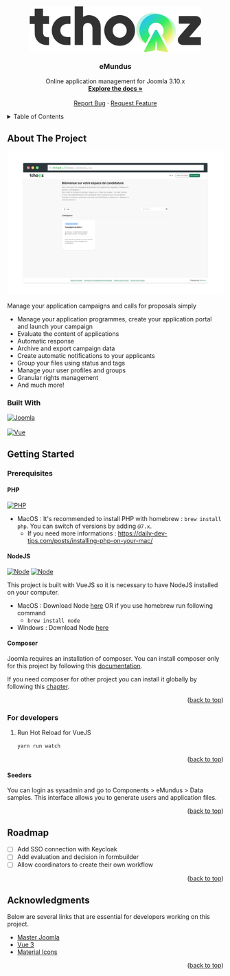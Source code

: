 <!-- PROJECT LOGO -->
<br />
<div align="center">
  <a href="https://git.emundus.io/emundus/saas/app_tchooz" style="display: flex;justify-content: center;align-items: center;gap: 16px">
    <img src="images/custom/logo.png" alt="Core logo" width="400">
  </a>

<h3 align="center">eMundus</h3>

  <p align="center">
    Online application management for Joomla 3.10.x
    <br />
    <a href="https://emundus.atlassian.net/wiki/spaces/HD/overview"><strong>Explore the docs »</strong></a>
    <br />
    <br />
    <a href="https://git.emundus.io/emundus/cms/core/-/issues">Report Bug</a>
    ·
    <a href="https://git.emundus.io/emundus/cms/core/-/issues">Request Feature</a>
  </p>
</div>



<!-- TABLE OF CONTENTS -->
<details>
  <summary>Table of Contents</summary>
  <ol>
    <li>
      <a href="#about-the-project">About The Project</a>
      <ul>
        <li><a href="#built-with">Built With</a></li>
      </ul>
    </li>
    <li>
      <a href="#getting-started">Getting Started</a>
      <ul>
        <li><a href="#prerequisites">Prerequisites</a></li>
        <li><a href="#installation">Installation</a></li>
      </ul>
    </li>
    <li><a href="#roadmap">Roadmap</a></li>
    <li><a href="#acknowledgments">Acknowledgments</a></li>
  </ol>
</details>



<!-- ABOUT THE PROJECT -->
## About The Project


[![Product Name Screen Shot][product-screenshot]](https://demo.tchooz.io)

Manage your application campaigns and calls for proposals simply

* Manage your application programmes, create your application portal and launch your campaign
* Evaluate the content of applications
* Automatic response
* Archive and export campaign data
* Create automatic notifications to your applicants
* Group your files using status and tags
* Manage your user profiles and groups
* Granular rights management
* And much more!

### Built With

[![Joomla][Joomla.com]][Joomla-url]
<br/><br/>
[![Vue][Vue.js]][Vue-url]

<!-- GETTING STARTED -->
## Getting Started


### Prerequisites

#### PHP
[![PHP][PHP-min-badge]][PHP-url]
* MacOS : It's recommended to install PHP with homebrew : `brew install php`. You can switch of versions by adding `@7.x`.
    * If you need more informations : https://daily-dev-tips.com/posts/installing-php-on-your-mac/

#### NodeJS
[![Node][Node-min-badge]][Node-url]
[![Node][Node-reco-badge]][Node-url]

This project is built with VueJS so it is necessary to have NodeJS installed on your computer.
* MacOS : Download Node [here][Node-url] OR if you use homebrew run following command
    * `brew install node`
* Windows : Download Node [here][Node-url]

#### Composer
Joomla requires an installation of composer.
You can install composer only for this project by following this [documentation][Composer-local-installation].

If you need composer for other project you can install it globally by following this [chapter][Composer-global-installation].

<p align="right">(<a href="#readme-top">back to top</a>)</p>

<!-- DEV USAGE -->
### For developers
1. Run Hot Reload for VueJS
   ```sh
   yarn run watch
   ```

<p align="right">(<a href="#readme-top">back to top</a>)</p>

#### Seeders
You can login as sysadmin and go to Components > eMundus > Data samples.
This interface allows you to generate users and application files.

<p align="right">(<a href="#readme-top">back to top</a>)</p>


<!-- ROADMAP -->
## Roadmap

- [ ] Add SSO connection with Keycloak
- [ ] Add evaluation and decision in formbuilder
- [ ] Allow coordinators to create their own workflow

<p align="right">(<a href="#readme-top">back to top</a>)</p>


<!-- ACKNOWLEDGMENTS -->
## Acknowledgments

Below are several links that are essential for developers working on this project.

* [Master Joomla](https://developer.joomla.org/)
* [Vue 3](https://vuejs.org/guide/introduction.html)
* [Material Icons](https://fonts.google.com/icons?icon.set=Material+Icons)

<p align="right">(<a href="#readme-top">back to top</a>)</p>



<!-- MARKDOWN LINKS & IMAGES -->
<!-- https://www.markdownguide.org/basic-syntax/#reference-style-links -->
[product-screenshot]: images/product-screenshot.png
[Vue.js]: https://img.shields.io/badge/Vue.js-35495E?style=for-the-badge&logo=vuedotjs&logoColor=4FC08D
[Vue-url]: https://vuejs.org/
[Joomla.com]: https://img.shields.io/badge/Joomla%203.10.X-5091CD?style=for-the-badge&logo=joomla&logoColor=white
[Joomla-url]: https://www.joomla.fr/
[Node-url]: https://nodejs.org/
[Node-min-badge]: https://img.shields.io/badge/min-16.x-orange
[Node-reco-badge]: https://img.shields.io/badge/recommended-18.x-green
[Composer-local-installation]: https://getcomposer.org/download/
[Composer-global-installation]: https://getcomposer.org/doc/00-intro.md#globally
[PHP-min-badge]: https://img.shields.io/badge/dependencies-PHP%207.4-green
[PHP-url]: https://www.php.net/manual/en/install.macosx.php
[Mailtrap-url]: https://mailtrap.io

